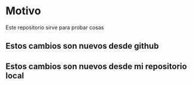 # Motivo

Este repositorio sirve para probar cosas

## Estos cambios son nuevos desde github
## Estos cambios son nuevos desde mi repositorio local

